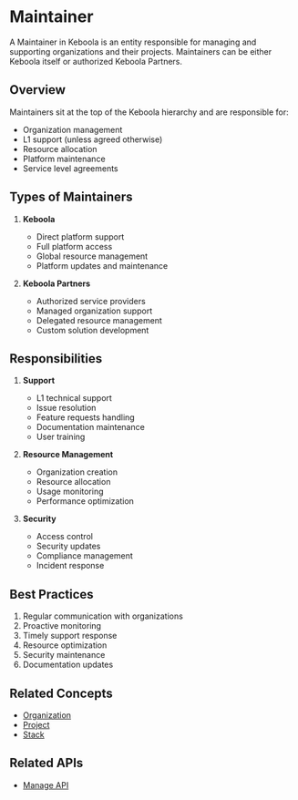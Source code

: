 # Maintainer

A Maintainer in Keboola is an entity responsible for managing and supporting organizations and their projects. Maintainers can be either Keboola itself or authorized Keboola Partners.

## Overview

Maintainers sit at the top of the Keboola hierarchy and are responsible for:
- Organization management
- L1 support (unless agreed otherwise)
- Resource allocation
- Platform maintenance
- Service level agreements

## Types of Maintainers

1. **Keboola**
   - Direct platform support
   - Full platform access
   - Global resource management
   - Platform updates and maintenance

2. **Keboola Partners**
   - Authorized service providers
   - Managed organization support
   - Delegated resource management
   - Custom solution development

## Responsibilities

1. **Support**
   - L1 technical support
   - Issue resolution
   - Feature requests handling
   - Documentation maintenance
   - User training

2. **Resource Management**
   - Organization creation
   - Resource allocation
   - Usage monitoring
   - Performance optimization

3. **Security**
   - Access control
   - Security updates
   - Compliance management
   - Incident response

## Best Practices

1. Regular communication with organizations
2. Proactive monitoring
3. Timely support response
4. Resource optimization
5. Security maintenance
6. Documentation updates

## Related Concepts
- [Organization](./organization.md)
- [Project](./project.md)
- [Stack](./stack.md)

## Related APIs
- [Manage API](../apis/manage-api.md)
